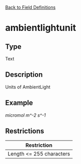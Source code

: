 [Back to Field Definitions](../../field_definition_overview)
# ambientlightunit

## Type
Text

## Description


Units of AmbientLight
## Example
*micromol m^-2 s^-1*

## Restrictions
| Restriction |
| :---------: |
| Length <= 255 characters |

